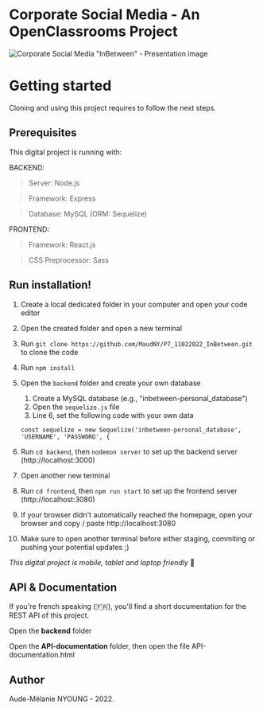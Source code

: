 # Corporate Social Media - An OpenClassrooms Project

![Corporate Social Media "InBetween" - Presentation image](https://github.com/MaudNY/P7_11022022_InBetween/blob/main/InBetween-photo.jpg "InBetween presentation image")

<h1>Getting started</h1>

Cloning and using this project requires to follow the next steps.

<h2>Prerequisites</h2>

This digital project is running with:

BACKEND:

> Server: Node.js

> Framework: Express

> Database: MySQL (ORM: Sequelize)

FRONTEND:

> Framework: React.js

> CSS Preprocessor: Sass

<h2>Run installation!</h2>

1. Create a local dedicated folder in your computer and open your code editor
2. Open the created folder and open a new terminal
3. Run ` git clone https://github.com/MaudNY/P7_11022022_InBetween.git ` to clone the code
4. Run ` npm install `
5. Open the ` backend ` folder and create your own database
    1. Create a MySQL database (e.g., "inbetween-personal_database")
    2. Open the ` sequelize.js ` file
    3. Line 6, set the following code with your own data
    
    ` const sequelize = new Sequelize('inbetween-personal_database', 'USERNAME', 'PASSWORD', { `
5. Run ` cd backend `, then ` nodemon server ` to set up the backend server (http://localhost:3000) 
6. Open another new terminal
7. Run ` cd frontend `, then ` npm run start ` to set up the frontend server (http://localhost:3080)
8. If your browser didn't automatically reached the homepage, open your browser and copy / paste http://localhost:3080
9. Make sure to open another terminal before either staging, commiting or pushing your potential updates ;)

*This digital project is mobile, tablet and laptop friendly* 🤩

<h2>API & Documentation</h2>

If you're french speaking (🇫🇷), you'll find a short documentation for the REST API of this project.

Open the **backend** folder

Open the **API-documentation** folder, then open the file API-documentation.html

<h2>Author</h2>

Aude-Mélanie NYOUNG - 2022.
